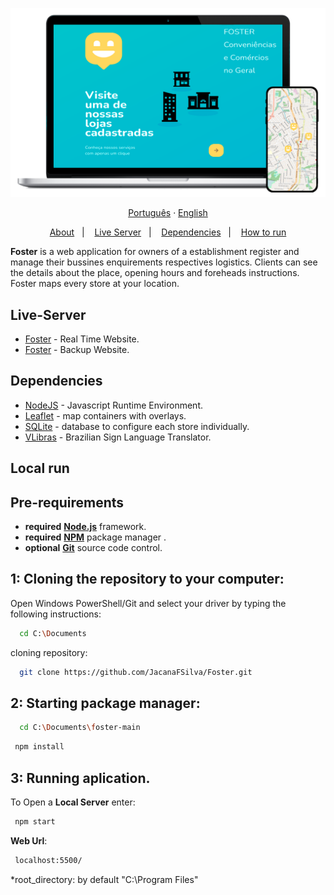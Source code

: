 <p align="center">
    <a href="//fosterstores.onrender.com"><img alt="Acess to the site" width="650px" src="public/images/laptopFoster.png" />
<p>
  
<div align="center">
  <a href="README-pt.md">Português</a>
  ·
  <a href="README.md">English</a>
</div>
  
<p align="center">
  <a href="#about">About</a>&nbsp;&nbsp;&nbsp;|&nbsp;&nbsp;&nbsp;
  <a href="#live-server">Live Server</a>&nbsp;&nbsp;&nbsp;|&nbsp;&nbsp;&nbsp;
  <a href="#dependencies">Dependencies</a>&nbsp;&nbsp;&nbsp;|&nbsp;&nbsp;&nbsp;
  <a href="#execute">How to run</a>
</p>

<a id="about"></a>
**Foster** is a web application for owners of a establishment register and manage their bussines enquirements respectives logistics. Clients can see the details about the place, opening hours and foreheads instructions. Foster maps every store at your location.
        
<a id="live-server"></a>

## Live-Server
- [Foster](https://fosterstores.onrender.com) - Real Time Website.
- [Foster](https://repulsive-toga-fish.cyclic.app/) - Backup Website.

<a id="dependencies"></a>

## Dependencies

- [NodeJS](https://nodejs.org/pt-br/) - Javascript Runtime Environment.
- [Leaflet](https://leafletjs.com/) - map containers with overlays.
- [SQLite](https://www.sqlite.org/index.html) - database to configure each store individually.
- [VLibras](https://www.gov.br/governodigital/pt-br/vlibras) - Brazilian Sign Language Translator.

<a id="execute"></a>

## Local run

<h2><strong>Pre-requirements</strong></h2>

- **required** **[Node.js](https://nodejs.org/en/)** framework.
- **required** **[NPM](https://www.npmjs.com/)** package manager .
- **optional** **[Git](https://git-scm.com/)** source code control.

## 1: Cloning the repository to your computer:

Open Windows PowerShell/Git and select your driver by typing the following instructions:
```sh
  cd C:\Documents
```
cloning repository:
```sh
  git clone https://github.com/JacanaFSilva/Foster.git
```

## 2: Starting package manager:
```sh
  cd C:\Documents\foster-main
```

```sh
 npm install
```

## 3: Running aplication.

To Open a **Local Server** enter:

```sh
 npm start
```
**Web Url**:
```sh
 localhost:5500/
```

*root_directory: by default "C:\Program Files"
<!--<h1 align="center">
  <img alt="Proffy" src="public/images/logo.svg" height="100px" />
    <br>Foster, your company to world<br/>
</h1>
-->
